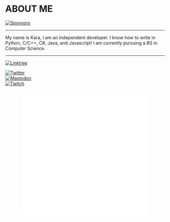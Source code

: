 # ABOUT ME

[![Sponsors](https://img.shields.io/github/sponsors/JushPush?style=for-the-badge)](https://github.com/sponsors/JushPush)

---

My name is Kara, I am an independent developer. I know how to write in Python, C/C++, C#, Java, and Javascript! I am currently pursuing a BS in Computer Science.

---

[![Linktree](https://img.shields.io/badge/linktree-1de9b6?style=for-the-badge&logo=linktree&logoColor=white)](https://linktr.ee/jushpush)

[![Twitter](https://img.shields.io/twitter/follow/JushPush?color=lightblue&logo=twitter&style=flat-square)](https://www.twitter.com/JushPush) </br>
[![Mastodon](https://img.shields.io/mastodon/follow/110277013601401573?logo=mastodon&style=flat-square)](https://mastodon.social/@einkara) </br>
[![Twitch](https://img.shields.io/twitch/status/jushpush?logo=twitch&style=flat-square)](https://twitch.tv/jushpush) 

<div align="center">
  <img src="socials.svg" width="400" height="400" alt="socials"/>
</div>
